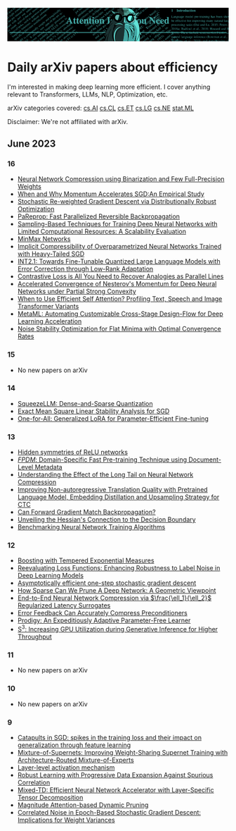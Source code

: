 ![arxiv-efficiency](img/arxiv-efficiency-banner.png)

# Daily arXiv papers about efficiency

I'm interested in making deep learning more efficient.
I cover anything relevant to Transformers, LLMs, NLP, Optimization, etc.

arXiv categories covered:
[cs.AI](https://arxiv.org/list/cs.AI/recent)
[cs.CL](https://arxiv.org/list/cs.CL/recent)
[cs.ET](https://arxiv.org/list/cs.ET/recent)
[cs.LG](https://arxiv.org/list/cs.LG/recent)
[cs.NE](https://arxiv.org/list/cs.NE/recent)
[stat.ML](https://arxiv.org/list/stat.ML/recent)

Disclaimer: We're not affiliated with arXiv.

## June 2023

### 16

* [Neural Network Compression using Binarization and Few Full-Precision Weights](https://arxiv.org/pdf/2306.08960.pdf)
* [When and Why Momentum Accelerates SGD:An Empirical Study](https://arxiv.org/pdf/2306.09000.pdf)
* [Stochastic Re-weighted Gradient Descent via Distributionally Robust Optimization](https://arxiv.org/pdf/2306.09222.pdf)
* [PaReprop: Fast Parallelized Reversible Backpropagation](https://arxiv.org/pdf/2306.09342.pdf)
* [Sampling-Based Techniques for Training Deep Neural Networks with Limited Computational Resources: A Scalability Evaluation](https://arxiv.org/pdf/2306.09293.pdf)
* [MinMax Networks](https://arxiv.org/pdf/2306.09253.pdf)
* [Implicit Compressibility of Overparametrized Neural Networks Trained with Heavy-Tailed SGD](https://arxiv.org/pdf/2306.08125.pdf)
* [INT2.1: Towards Fine-Tunable Quantized Large Language Models with Error Correction through Low-Rank Adaptation](https://arxiv.org/pdf/2306.08162.pdf)
* [Contrastive Loss is All You Need to Recover Analogies as Parallel Lines](https://arxiv.org/pdf/2306.08221.pdf)
* [Accelerated Convergence of Nesterov's Momentum for Deep Neural Networks under Partial Strong Convexity](https://arxiv.org/pdf/2306.08109.pdf)
* [When to Use Efficient Self Attention? Profiling Text, Speech and Image Transformer Variants](https://arxiv.org/pdf/2306.08667.pdf)
* [MetaML: Automating Customizable Cross-Stage Design-Flow for Deep Learning Acceleration](https://arxiv.org/pdf/2306.08746.pdf)
* [Noise Stability Optimization for Flat Minima with Optimal Convergence Rates](https://arxiv.org/pdf/2306.08553.pdf)

### 15

* No new papers on arXiv

### 14

* [SqueezeLLM: Dense-and-Sparse Quantization](https://arxiv.org/pdf/2306.07629v1.pdf)
* [Exact Mean Square Linear Stability Analysis for SGD](https://arxiv.org/pdf/2306.07850v1.pdf)
* [One-for-All: Generalized LoRA for Parameter-Efficient Fine-tuning](https://arxiv.org/pdf/2306.07967v1.pdf)

### 13

* [Hidden symmetries of ReLU networks](https://arxiv.org/pdf/2306.06179v1.pdf)
* [$`FPDM`$: Domain-Specific Fast Pre-training Technique using Document-Level Metadata](https://arxiv.org/pdf/2306.06190v1.pdf)
* [Understanding the Effect of the Long Tail on Neural Network Compression](https://arxiv.org/pdf/2306.06238v1.pdf)
* [Improving Non-autoregressive Translation Quality with Pretrained Language Model, Embedding Distillation and Upsampling Strategy for CTC](https://arxiv.org/pdf/2306.06345v1.pdf)
* [Can Forward Gradient Match Backpropagation?](https://arxiv.org/pdf/2306.06968v1.pdf)
* [Unveiling the Hessian's Connection to the Decision Boundary](https://arxiv.org/pdf/2306.07104v1.pdf)
* [Benchmarking Neural Network Training Algorithms](https://arxiv.org/pdf/2306.07179v1.pdf)

### 12

* [Boosting with Tempered Exponential Measures](https://arxiv.org/pdf/2306.05487v1.pdf)
* [Reevaluating Loss Functions: Enhancing Robustness to Label Noise in Deep Learning Models](https://arxiv.org/pdf/2306.05497v1.pdf)
* [Asymptotically efficient one-step stochastic gradient descent](https://arxiv.org/pdf/2306.05896v1.pdf)
* [How Sparse Can We Prune A Deep Network: A Geometric Viewpoint](https://arxiv.org/pdf/2306.05857v1.pdf)
* [End-to-End Neural Network Compression via $`\frac{\ell_1}{\ell_2}`$ Regularized Latency Surrogates](https://arxiv.org/pdf/2306.05785v1.pdf)
* [Error Feedback Can Accurately Compress Preconditioners](https://arxiv.org/pdf/2306.06098v1.pdf)
* [Prodigy: An Expeditiously Adaptive Parameter-Free Learner](https://arxiv.org/pdf/2306.06101v1.pdf)
* [S$`^{3}`$: Increasing GPU Utilization during Generative Inference for Higher Throughput](https://arxiv.org/pdf/2306.06000v1.pdf)

### 11

* No new papers on arXiv

### 10

* No new papers on arXiv

### 9

* [Catapults in SGD: spikes in the training loss and their impact on generalization through feature learning](https://arxiv.org/pdf/2306.04815v1.pdf)
* [Mixture-of-Supernets: Improving Weight-Sharing Supernet Training with Architecture-Routed Mixture-of-Experts](https://arxiv.org/pdf/2306.04845v1.pdf)
* [Layer-level activation mechanism](https://arxiv.org/pdf/2306.04940v1.pdf)
* [Robust Learning with Progressive Data Expansion Against Spurious Correlation](https://arxiv.org/pdf/2306.04949v1.pdf)
* [Mixed-TD: Efficient Neural Network Accelerator with Layer-Specific Tensor Decomposition](https://arxiv.org/pdf/2306.05021v1.pdf)
* [Magnitude Attention-based Dynamic Pruning](https://arxiv.org/pdf/2306.05056v1.pdf)
* [Correlated Noise in Epoch-Based Stochastic Gradient Descent: Implications for Weight Variances](https://arxiv.org/pdf/2306.05300v1.pdf)
